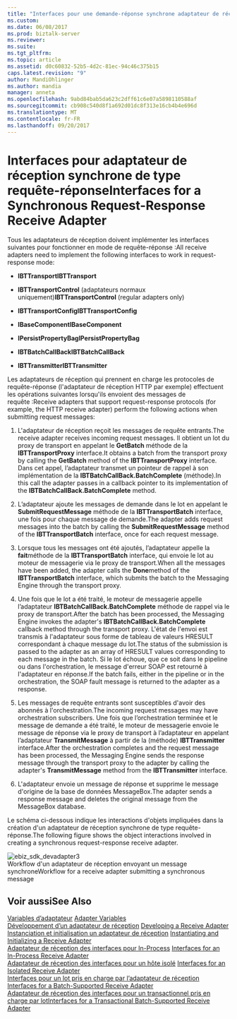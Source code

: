 ```yaml
---
title: "Interfaces pour une demande-réponse synchrone adaptateur de réception | Documents Microsoft"
ms.custom: 
ms.date: 06/08/2017
ms.prod: biztalk-server
ms.reviewer: 
ms.suite: 
ms.tgt_pltfrm: 
ms.topic: article
ms.assetid: d0c60832-52b5-4d2c-81ec-94c46c375b15
caps.latest.revision: "9"
author: MandiOhlinger
ms.author: mandia
manager: anneta
ms.openlocfilehash: 9abd84bab5da623c2dff61c6e07a5898110588af
ms.sourcegitcommit: cb908c540d8f1a692d01dc8f313e16cb4b4e696d
ms.translationtype: MT
ms.contentlocale: fr-FR
ms.lasthandoff: 09/20/2017
---
```

# <a name="interfaces-for-a-synchronous-request-response-receive-adapter"></a><span data-ttu-id="3a4df-102">Interfaces pour adaptateur de réception synchrone de type requête-réponse</span><span class="sxs-lookup"><span data-stu-id="3a4df-102">Interfaces for a Synchronous Request-Response Receive Adapter</span></span>
<span data-ttu-id="3a4df-103">Tous les adaptateurs de réception doivent implémenter les interfaces suivantes pour fonctionner en mode de requête-réponse :</span><span class="sxs-lookup"><span data-stu-id="3a4df-103">All receive adapters need to implement the following interfaces to work in request-response mode:</span></span>  
  
-   <span data-ttu-id="3a4df-104">**IBTTransport**</span><span class="sxs-lookup"><span data-stu-id="3a4df-104">**IBTTransport**</span></span>  
  
-   <span data-ttu-id="3a4df-105">**IBTTransportControl** (adaptateurs normaux uniquement)</span><span class="sxs-lookup"><span data-stu-id="3a4df-105">**IBTTransportControl** (regular adapters only)</span></span>  
  
-   <span data-ttu-id="3a4df-106">**IBTTransportConfig**</span><span class="sxs-lookup"><span data-stu-id="3a4df-106">**IBTTransportConfig**</span></span>  
  
-   <span data-ttu-id="3a4df-107">**IBaseComponent**</span><span class="sxs-lookup"><span data-stu-id="3a4df-107">**IBaseComponent**</span></span>  
  
-   <span data-ttu-id="3a4df-108">**IPersistPropertyBag**</span><span class="sxs-lookup"><span data-stu-id="3a4df-108">**IPersistPropertyBag**</span></span>  
  
-   <span data-ttu-id="3a4df-109">**IBTBatchCallBack**</span><span class="sxs-lookup"><span data-stu-id="3a4df-109">**IBTBatchCallBack**</span></span>  
  
-   <span data-ttu-id="3a4df-110">**IBTTransmitter**</span><span class="sxs-lookup"><span data-stu-id="3a4df-110">**IBTTransmitter**</span></span>  
  
 <span data-ttu-id="3a4df-111">Les adaptateurs de réception qui prennent en charge les protocoles de requête-réponse (l'adaptateur de réception HTTP par exemple) effectuent les opérations suivantes lorsqu'ils envoient des messages de requête :</span><span class="sxs-lookup"><span data-stu-id="3a4df-111">Receive adapters that support request-response protocols (for example, the HTTP receive adapter) perform the following actions when submitting request messages:</span></span>  
  
1.  <span data-ttu-id="3a4df-112">L'adaptateur de réception reçoit les messages de requête entrants.</span><span class="sxs-lookup"><span data-stu-id="3a4df-112">The receive adapter receives incoming request messages.</span></span> <span data-ttu-id="3a4df-113">Il obtient un lot du proxy de transport en appelant le **GetBatch** méthode de la **IBTTransportProxy** interface.</span><span class="sxs-lookup"><span data-stu-id="3a4df-113">It obtains a batch from the transport proxy by calling the **GetBatch** method of the **IBTTransportProxy** interface.</span></span> <span data-ttu-id="3a4df-114">Dans cet appel, l’adaptateur transmet un pointeur de rappel à son implémentation de la **IBTBatchCallBack.BatchComplete** (méthode).</span><span class="sxs-lookup"><span data-stu-id="3a4df-114">In this call the adapter passes in a callback pointer to its implementation of the **IBTBatchCallBack.BatchComplete** method.</span></span>  
  
2.  <span data-ttu-id="3a4df-115">L’adaptateur ajoute les messages de demande dans le lot en appelant le **SubmitRequestMessage** méthode de la **IBTTransportBatch** interface, une fois pour chaque message de demande.</span><span class="sxs-lookup"><span data-stu-id="3a4df-115">The adapter adds request messages into the batch by calling the **SubmitRequestMessage** method of the **IBTTransportBatch** interface, once for each request message.</span></span>  
  
3.  <span data-ttu-id="3a4df-116">Lorsque tous les messages ont été ajoutés, l’adaptateur appelle la **fait**méthode de la **IBTTransportBatch** interface, qui envoie le lot au moteur de messagerie via le proxy de transport.</span><span class="sxs-lookup"><span data-stu-id="3a4df-116">When all the messages have been added, the adapter calls the **Done**method of the **IBTTransportBatch** interface, which submits the batch to the Messaging Engine through the transport proxy.</span></span>  
  
4.  <span data-ttu-id="3a4df-117">Une fois que le lot a été traité, le moteur de messagerie appelle l’adaptateur **IBTBatchCallBack.BatchComplete** méthode de rappel via le proxy de transport.</span><span class="sxs-lookup"><span data-stu-id="3a4df-117">After the batch has been processed, the Messaging Engine invokes the adapter's **IBTBatchCallBack.BatchComplete** callback method through the transport proxy.</span></span> <span data-ttu-id="3a4df-118">L'état de l'envoi est transmis à l'adaptateur sous forme de tableau de valeurs HRESULT correspondant à chaque message du lot.</span><span class="sxs-lookup"><span data-stu-id="3a4df-118">The status of the submission is passed to the adapter as an array of HRESULT values corresponding to each message in the batch.</span></span> <span data-ttu-id="3a4df-119">Si le lot échoue, que ce soit dans le pipeline ou dans l'orchestration, le message d'erreur SOAP est retourné à l'adaptateur en réponse.</span><span class="sxs-lookup"><span data-stu-id="3a4df-119">If the batch fails, either in the pipeline or in the orchestration, the SOAP fault message is returned to the adapter as a response.</span></span>  
  
5.  <span data-ttu-id="3a4df-120">Les messages de requête entrants sont susceptibles d'avoir des abonnés à l'orchestration.</span><span class="sxs-lookup"><span data-stu-id="3a4df-120">The incoming request messages may have orchestration subscribers.</span></span> <span data-ttu-id="3a4df-121">Une fois que l’orchestration terminée et le message de demande a été traité, le moteur de messagerie envoie le message de réponse via le proxy de transport à l’adaptateur en appelant l’adaptateur **TransmitMessage** à partir de la (méthode) **IBTTransmitter** interface.</span><span class="sxs-lookup"><span data-stu-id="3a4df-121">After the orchestration completes and the request message has been processed, the Messaging Engine sends the response message through the transport proxy to the adapter by calling the adapter's **TransmitMessage** method from the **IBTTransmitter** interface.</span></span>  
  
6.  <span data-ttu-id="3a4df-122">L'adaptateur envoie un message de réponse et supprime le message d'origine de la base de données MessageBox.</span><span class="sxs-lookup"><span data-stu-id="3a4df-122">The adapter sends a response message and deletes the original message from the MessageBox database.</span></span>  
  
 <span data-ttu-id="3a4df-123">Le schéma ci-dessous indique les interactions d'objets impliquées dans la création d'un adaptateur de réception synchrone de type requête-réponse.</span><span class="sxs-lookup"><span data-stu-id="3a4df-123">The following figure shows the object interactions involved in creating a synchronous request-response receive adapter.</span></span>  
  
 ![](../core/media/ebiz-sdk-devadapter3.gif "ebiz_sdk_devadapter3")  
<span data-ttu-id="3a4df-124">Workflow d'un adaptateur de réception envoyant un message synchrone</span><span class="sxs-lookup"><span data-stu-id="3a4df-124">Workflow for a receive adapter submitting a synchronous message</span></span>  
  
## <a name="see-also"></a><span data-ttu-id="3a4df-125">Voir aussi</span><span class="sxs-lookup"><span data-stu-id="3a4df-125">See Also</span></span>  
 <span data-ttu-id="3a4df-126">[Variables d’adaptateur](../core/adapter-variables.md) </span><span class="sxs-lookup"><span data-stu-id="3a4df-126">[Adapter Variables](../core/adapter-variables.md) </span></span>  
 <span data-ttu-id="3a4df-127">[Développement d’un adaptateur de réception](../core/developing-a-receive-adapter.md) </span><span class="sxs-lookup"><span data-stu-id="3a4df-127">[Developing a Receive Adapter](../core/developing-a-receive-adapter.md) </span></span>  
 <span data-ttu-id="3a4df-128">[Instanciation et initialisation un adaptateur de réception](../core/instantiating-and-initializing-a-receive-adapter.md) </span><span class="sxs-lookup"><span data-stu-id="3a4df-128">[Instantiating and Initializing a Receive Adapter](../core/instantiating-and-initializing-a-receive-adapter.md) </span></span>  
 <span data-ttu-id="3a4df-129">[Adaptateur de réception des interfaces pour In-Process](../core/interfaces-for-an-in-process-receive-adapter.md) </span><span class="sxs-lookup"><span data-stu-id="3a4df-129">[Interfaces for an In-Process Receive Adapter](../core/interfaces-for-an-in-process-receive-adapter.md) </span></span>  
 <span data-ttu-id="3a4df-130">[Adaptateur de réception des interfaces pour un hôte isolé](../core/interfaces-for-an-isolated-receive-adapter.md) </span><span class="sxs-lookup"><span data-stu-id="3a4df-130">[Interfaces for an Isolated Receive Adapter](../core/interfaces-for-an-isolated-receive-adapter.md) </span></span>  
 <span data-ttu-id="3a4df-131">[Interfaces pour un lot pris en charge par l’adaptateur de réception](../core/interfaces-for-a-batch-supported-receive-adapter.md) </span><span class="sxs-lookup"><span data-stu-id="3a4df-131">[Interfaces for a Batch-Supported Receive Adapter](../core/interfaces-for-a-batch-supported-receive-adapter.md) </span></span>  
 [<span data-ttu-id="3a4df-132">Adaptateur de réception des interfaces pour un transactionnel pris en charge par lot</span><span class="sxs-lookup"><span data-stu-id="3a4df-132">Interfaces for a Transactional Batch-Supported Receive Adapter</span></span>](../core/interfaces-for-a-transactional-batch-supported-receive-adapter.md)